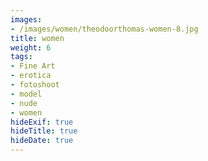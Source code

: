```yaml
---
images:
- /images/women/theodoorthomas-women-8.jpg
title: women
weight: 6
tags:
- Fine Art
- erotica
- fotoshoot
- model
- nude
- women
hideExif: true
hideTitle: true
hideDate: true
---
```

